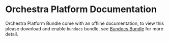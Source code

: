 # Orchestra Platform Documentation

Orchestra Platform Bundle come with an offline documentation, to view this please download and enable `bundocs` bundle, see [Bundocs Bundle](http://bundles.laravel.com/bundle/bundocs) for more detail.